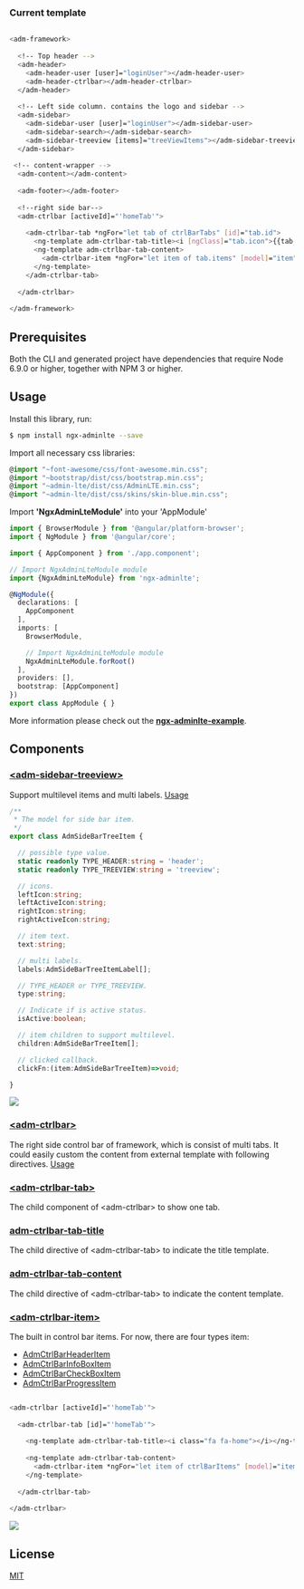 ### Current template

```bash

<adm-framework>
 
  <!-- Top header -->
  <adm-header>
    <adm-header-user [user]="loginUser"></adm-header-user>
    <adm-header-ctrlbar></adm-header-ctrlbar>
  </adm-header>
 
  <!-- Left side column. contains the logo and sidebar -->
  <adm-sidebar>
    <adm-sidebar-user [user]="loginUser"></adm-sidebar-user>
    <adm-sidebar-search></adm-sidebar-search>
    <adm-sidebar-treeview [items]="treeViewItems"></adm-sidebar-treeview>
  </adm-sidebar>
 
 <!-- content-wrapper -->
  <adm-content></adm-content>
 
  <adm-footer></adm-footer>
 
  <!--right side bar-->
  <adm-ctrlbar [activeId]="'homeTab'">
  
    <adm-ctrlbar-tab *ngFor="let tab of ctrlBarTabs" [id]="tab.id">
      <ng-template adm-ctrlbar-tab-title><i [ngClass]="tab.icon">{{tab.title}}</i></ng-template>
      <ng-template adm-ctrlbar-tab-content>
        <adm-ctrlbar-item *ngFor="let item of tab.items" [model]="item"></adm-ctrlbar-item>
      </ng-template>
    </adm-ctrlbar-tab>
 
  </adm-ctrlbar>
 
</adm-framework>

```

## Prerequisites

Both the CLI and generated project have dependencies that require Node 6.9.0 or higher, together
with NPM 3 or higher.

## Usage

Install this library, run:
```bash
$ npm install ngx-adminlte --save
```

Import all necessary css libraries:
```typescript
@import "~font-awesome/css/font-awesome.min.css";
@import "~bootstrap/dist/css/bootstrap.min.css";
@import "~admin-lte/dist/css/AdminLTE.min.css";
@import "~admin-lte/dist/css/skins/skin-blue.min.css";
```

Import **'NgxAdminLteModule'** into your 'AppModule'
```typescript
import { BrowserModule } from '@angular/platform-browser';
import { NgModule } from '@angular/core';

import { AppComponent } from './app.component';

// Import NgxAdminLteModule module
import {NgxAdminLteModule} from 'ngx-adminlte';

@NgModule({
  declarations: [
    AppComponent
  ],
  imports: [
    BrowserModule,

    // Import NgxAdminLteModule module
    NgxAdminLteModule.forRoot()
  ],
  providers: [],
  bootstrap: [AppComponent]
})
export class AppModule { }
```
More information please check out the [**ngx-adminlte-example**](https://github.com/zmlcoder/ngx-adminlte-example).

## Components

### [&lt;adm-sidebar-treeview&gt;](https://github.com/zmlcoder/ngx-adminlte/blob/master/src/sidebar/adm-sidebar-treeview.component.ts)

Support multilevel items and multi labels.
[Usage](https://github.com/zmlcoder/ngx-adminlte-example/blob/master/src/app/app.component.ts#L46)

```typescript
/**
 * The model for side bar item.
 */
export class AdmSideBarTreeItem {

  // possible type value.
  static readonly TYPE_HEADER:string = 'header';
  static readonly TYPE_TREEVIEW:string = 'treeview';

  // icons.
  leftIcon:string;
  leftActiveIcon:string;
  rightIcon:string;
  rightActiveIcon:string;

  // item text.
  text:string;

  // multi labels.
  labels:AdmSideBarTreeItemLabel[];

  // TYPE_HEADER or TYPE_TREEVIEW.
  type:string;

  // Indicate if is active status.
  isActive:boolean;

  // item children to support multilevel.
  children:AdmSideBarTreeItem[];

  // clicked callback.
  clickFn:(item:AdmSideBarTreeItem)=>void;

}

```
![](https://github.com/zmlcoder/ngx-adminlte/blob/master/screenshots/sidebar.gif)

### [&lt;adm-ctrlbar&gt;](https://github.com/zmlcoder/ngx-adminlte/blob/master/src/ctrlbar/adm-ctrlbar.component.ts#L89)

The right side control bar of framework, which is consist of multi tabs. It could easily custom the content from external template with following directives.
[Usage](https://github.com/zmlcoder/ngx-adminlte-example/blob/master/src/app/app.component.ts#L139)

### [&lt;adm-ctrlbar-tab&gt;](https://github.com/zmlcoder/ngx-adminlte/blob/master/src/ctrlbar/adm-ctrlbar.component.ts#L44)
The child component of &lt;adm-ctrlbar&gt; to show one tab.

### [adm-ctrlbar-tab-title](https://github.com/zmlcoder/ngx-adminlte/blob/master/src/ctrlbar/adm-ctrlbar.component.ts#L26)
The child directive of &lt;adm-ctrlbar-tab&gt; to indicate the title template.

### [adm-ctrlbar-tab-content](https://github.com/zmlcoder/ngx-adminlte/blob/master/src/ctrlbar/adm-ctrlbar.component.ts#L35)
The child directive of &lt;adm-ctrlbar-tab&gt; to indicate the content template.

### [&lt;adm-ctrlbar-item&gt;](https://github.com/zmlcoder/ngx-adminlte/blob/master/src/ctrlbar/adm-ctrlbar-item.component.ts)
The built in control bar items. For now, there are four types item: 
- [AdmCtrlBarHeaderItem](https://github.com/zmlcoder/ngx-adminlte/blob/master/src/shared/models/AdmCtrlBarHeaderItem.ts)
- [AdmCtrlBarInfoBoxItem](https://github.com/zmlcoder/ngx-adminlte/blob/master/src/shared/models/AdmCtrlBarInfoBoxItem.ts)
- [AdmCtrlBarCheckBoxItem](https://github.com/zmlcoder/ngx-adminlte/blob/master/src/shared/models/AdmCtrlBarCheckBoxItem.ts)
- [AdmCtrlBarProgressItem](https://github.com/zmlcoder/ngx-adminlte/blob/master/src/shared/models/AdmCtrlBarProgressItem.ts)

```bash

<adm-ctrlbar [activeId]="'homeTab'">
  
  <adm-ctrlbar-tab [id]="'homeTab'">
  
    <ng-template adm-ctrlbar-tab-title><i class="fa fa-home"></i></ng-template>
    
    <ng-template adm-ctrlbar-tab-content>
      <adm-ctrlbar-item *ngFor="let item of ctrlBarItems" [model]="item"></adm-ctrlbar-item>
    </ng-template>
    
  </adm-ctrlbar-tab>
  
</adm-ctrlbar>

```
![](https://github.com/zmlcoder/ngx-adminlte/blob/master/screenshots/ctrlbar.gif)

## License
 [MIT](/LICENSE)
